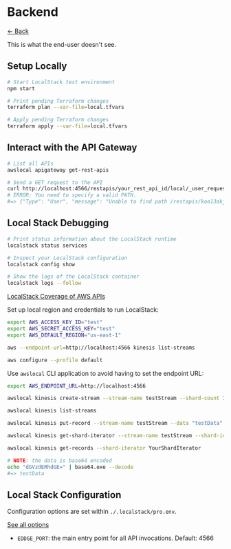# Backend

[<- Back](../README.md)

This is what the end-user doesn't see.

## Setup Locally

```bash
# Start LocalStack test environment
npm start

# Print pending Terraform changes
terraform plan --var-file=local.tfvars

# Apply pending Terraform changes
terraform apply --var-file=local.tfvars
```

## Interact with the API Gateway

```bash
# List all APIs
awslocal apigateway get-rest-apis

# Send a GET request to the API
curl http://localhost:4566/restapis/your_rest_api_id/local/_user_request_/PATH
# ERROR: You need to specify a valid PATH.
#=> {"Type": "User", "message": "Unable to find path /restapis/koa13akjl7/local/_user_request_/my-api", "__type": "NotFoundException"}
```

## Local Stack Debugging

```bash
# Print status information about the LocalStack runtime
localstack status services

# Inspect your LocalStack configuration
localstack config show

# Show the logs of the LocalStack container
localstack logs --follow
```

[LocalStack Coverage of AWS APIs](https://docs.localstack.cloud/references/coverage)

Set up local region and credentials to run LocalStack:

```bash
export AWS_ACCESS_KEY_ID="test"
export AWS_SECRET_ACCESS_KEY="test"
export AWS_DEFAULT_REGION="us-east-1"

aws --endpoint-url=http://localhost:4566 kinesis list-streams

aws configure --profile default
```

Use `awslocal` CLI application to avoid having to set the endpoint URL:

```bash
export AWS_ENDPOINT_URL=http://localhost:4566

awslocal kinesis create-stream --stream-name testStream --shard-count 1

awslocal kinesis list-streams

awslocal kinesis put-record --stream-name testStream --data "testData" --partition-key 123

awslocal kinesis get-shard-iterator --stream-name testStream --shard-id shardId-000000000000 --shard-iterator-type TRIM_HORIZON

awslocal kinesis get-records --shard-iterator YourShardIterator

# NOTE: the data is base64 encoded
echo "dGVzdERhdGE=" | base64.exe --decode
#=> testData
```

## Local Stack Configuration

Configuration options are set within `./.localstack/pro.env`.

[See all options](https://docs.localstack.cloud/references/configuration)

- `EDDGE_PORT`: the main entry point for all API invocations. Default: 4566
